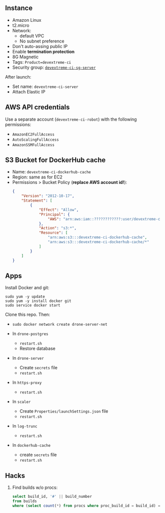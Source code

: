 ## Instance

- Amazon Linux
- t2.micro
- Network:
    - default VPC
    - No subnet preference
- Don't auto-assing public IP
- Enable **termination protection**
- 8G Magnetic
- Tags: `Product=devextreme-ci`
- Security group: [`devextreme-ci-sg-server`](../security-groups.md)

After launch:

- Set name: `devextreme-ci-server`
- Attach Elastic IP

## AWS API credentials

Use a separate account (`devextreme-ci-robot`) with the following permissions:

- `AmazonEC2FullAccess`
- `AutoScalingFullAccess`
- `AmazonSSMFullAccess`

## S3 Bucket for DockerHub cache

- Name: `devextreme-ci-dockerhub-cache`
- Region: same as for EC2
- Permissions > Bucket Policy (**replace AWS account id!**):
    ```json
    {
        "Version": "2012-10-17",
        "Statement": [
            {
                "Effect": "Allow",
                "Principal": {
                    "AWS": "arn:aws:iam::????????????:user/devextreme-ci-robot"
                },
                "Action": "s3:*",
                "Resource": [
                    "arn:aws:s3:::devextreme-ci-dockerhub-cache",
                    "arn:aws:s3:::devextreme-ci-dockerhub-cache/*"
                ]
            }
        ]
    }
    ```

## Apps

Install Docker and git:

```
sudo yum -y update
sudo yum -y install docker git
sudo service docker start
```

Clone this repo. Then:

- `sudo docker network create drone-server-net`

- In `drone-postgres`
    - `restart.sh`
    - Restore database

- In `drone-server`
    - Create `secrets` file
    - `restart.sh`

- In `https-proxy`
    - `restart.sh`

- In `scaler`
    - Create `Properties/launchSettings.json` file
    - `restart.sh`

- In `log-trunc`
    - `restart.sh`

- In `dockerhub-cache`
    - create `secrets` file
    - `restart.sh`

## Hacks

1. Find builds w/o procs:

    ```sql
    select build_id, '#' || build_number 
    from builds
    where (select count(*) from procs where proc_build_id = build_id) = 0;
    ```
